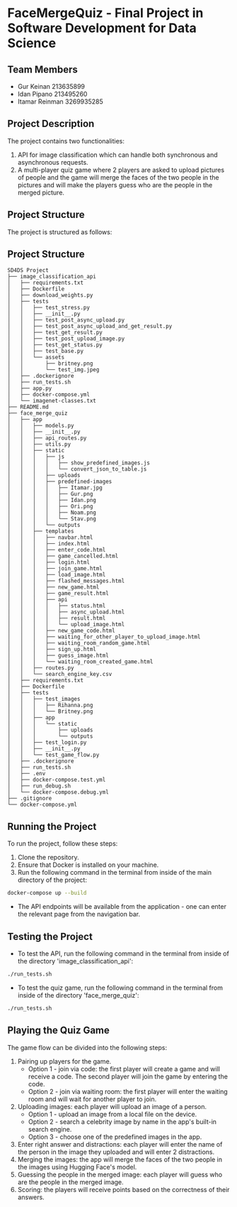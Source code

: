 # FaceMergeQuiz - Final Project in Software Development for Data Science
## Team Members
- Gur Keinan 213635899
- Idan Pipano 213495260
- Itamar Reinman 3269935285

## Project Description
The project contains two functionalities:
1. API for image classification which can handle both synchronous and asynchronous requests.
2. A multi-player quiz game where 2 players are asked to upload pictures of people and the game will merge the faces of the two people in the pictures and will make the players guess who are the people in the merged picture.

## Project Structure
The project is structured as follows:

## Project Structure

```
SD4DS Project
├── image_classification_api
│   ├── requirements.txt
│   ├── Dockerfile
│   ├── download_weights.py
│   ├── tests
│   │   ├── test_stress.py
│   │   ├── __init__.py
│   │   ├── test_post_async_upload.py
│   │   ├── test_post_async_upload_and_get_result.py
│   │   ├── test_get_result.py
│   │   ├── test_post_upload_image.py
│   │   ├── test_get_status.py
│   │   ├── test_base.py
│   │   └── assets
│   │       ├── britney.png
│   │       └── test_img.jpeg
│   ├── .dockerignore
│   ├── run_tests.sh
│   ├── app.py
│   ├── docker-compose.yml
│   └── imagenet-classes.txt
├── README.md
├── face_merge_quiz
│   ├── app
│   │   ├── models.py
│   │   ├── __init__.py
│   │   ├── api_routes.py
│   │   ├── utils.py
│   │   ├── static
│   │   │   ├── js
│   │   │   │   ├── show_predefined_images.js
│   │   │   │   └── convert_json_to_table.js
│   │   │   ├── uploads
│   │   │   ├── predefined-images
│   │   │   │   ├── Itamar.jpg
│   │   │   │   ├── Gur.png
│   │   │   │   ├── Idan.png
│   │   │   │   ├── Ori.png
│   │   │   │   ├── Noam.png
│   │   │   │   └── Stav.png
│   │   │   └── outputs
│   │   ├── templates
│   │   │   ├── navbar.html
│   │   │   ├── index.html
│   │   │   ├── enter_code.html
│   │   │   ├── game_cancelled.html
│   │   │   ├── login.html
│   │   │   ├── join_game.html
│   │   │   ├── load_image.html
│   │   │   ├── flashed_messages.html
│   │   │   ├── new_game.html
│   │   │   ├── game_result.html
│   │   │   ├── api
│   │   │   │   ├── status.html
│   │   │   │   ├── async_upload.html
│   │   │   │   ├── result.html
│   │   │   │   └── upload_image.html
│   │   │   ├── new_game_code.html
│   │   │   ├── waiting_for_other_player_to_upload_image.html
│   │   │   ├── waiting_room_random_game.html
│   │   │   ├── sign_up.html
│   │   │   ├── guess_image.html
│   │   │   └── waiting_room_created_game.html
│   │   ├── routes.py
│   │   └── search_engine_key.csv
│   ├── requirements.txt
│   ├── Dockerfile
│   ├── tests
│   │   ├── test_images
│   │   │   ├── Rihanna.png
│   │   │   └── Britney.png
│   │   ├── app
│   │   │   └── static
│   │   │       ├── uploads
│   │   │       └── outputs
│   │   ├── test_login.py
│   │   ├── __init__.py
│   │   └── test_game_flow.py
│   ├── .dockerignore
│   ├── run_tests.sh
│   ├── .env
│   ├── docker-compose.test.yml
│   ├── run_debug.sh
│   └── docker-compose.debug.yml
├── .gitignore
└── docker-compose.yml
```

## Running the Project
To run the project, follow these steps:
1. Clone the repository.
2. Ensure that Docker is installed on your machine.
3. Run the following command in the terminal from inside of the main directory of the project:
```bash
docker-compose up --build
```
- The API endpoints will be available from the application - one can enter the relevant page from the navigation bar.

## Testing the Project
- To test the API, run the following command in the terminal from inside of the directory 'image_classification_api':
```bash
./run_tests.sh
```
- To test the quiz game, run the following command in the terminal from inside of the directory 'face_merge_quiz':
```bash
./run_tests.sh
```

## Playing the Quiz Game
The game flow can be divided into the following steps:
1. Pairing up players for the game.
   - Option 1 - join via code: the first player will create a game and will receive a code. The second player will join the game by entering the code.
   - Option 2 - join via waiting room: the first player will enter the waiting room and will wait for another player to join.
2. Uploading images: each player will upload an image of a person.
   - Option 1 - upload an image from a local file on the device.
   - Option 2 - search a celebrity image by name in the app's built-in search engine.
   - Option 3 - choose one of the predefined images in the app.
3. Enter right answer and distractions: each player will enter the name of the person in the image they uploaded and will enter 2 distractions.
4. Merging the images: the app will merge the faces of the two people in the images using Hugging Face's model.
5. Guessing the people in the merged image: each player will guess who are the people in the merged image.
6. Scoring: the players will receive points based on the correctness of their answers.
